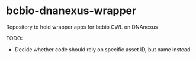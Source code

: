 # bcbio-dnanexus-wrapper
Repository to hold wrapper apps for bcbio CWL on DNAnexus

TODO:

* Decide whether code should rely on specific asset ID, but name instead
